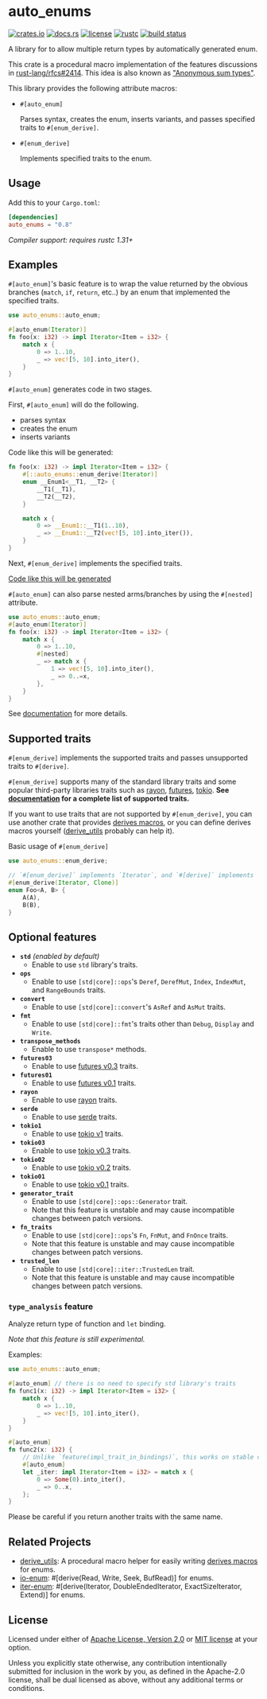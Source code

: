 # auto_enums

[![crates.io](https://img.shields.io/crates/v/auto_enums?style=flat-square&logo=rust)](https://crates.io/crates/auto_enums)
[![docs.rs](https://img.shields.io/badge/docs.rs-auto__enums-blue?style=flat-square&logo=docs.rs)](https://docs.rs/auto_enums)
[![license](https://img.shields.io/badge/license-Apache--2.0_OR_MIT-blue?style=flat-square)](#license)
[![rustc](https://img.shields.io/badge/rustc-1.31+-blue?style=flat-square&logo=rust)](https://www.rust-lang.org)
[![build status](https://img.shields.io/github/workflow/status/taiki-e/auto_enums/CI/main?style=flat-square&logo=github)](https://github.com/taiki-e/auto_enums/actions)

A library for to allow multiple return types by automatically generated enum.

This crate is a procedural macro implementation of the features discussions
in [rust-lang/rfcs#2414]. This idea is also known as
["Anonymous sum types"][rust-lang/rfcs#294].

This library provides the following attribute macros:

- `#[auto_enum]`

  Parses syntax, creates the enum, inserts variants, and passes specified
  traits to `#[enum_derive]`.

- `#[enum_derive]`

  Implements specified traits to the enum.

## Usage

Add this to your `Cargo.toml`:

```toml
[dependencies]
auto_enums = "0.8"
```

*Compiler support: requires rustc 1.31+*

## Examples

`#[auto_enum]`'s basic feature is to wrap the value returned by the obvious
branches (`match`, `if`, `return`, etc..) by an enum that implemented the
specified traits.

```rust
use auto_enums::auto_enum;

#[auto_enum(Iterator)]
fn foo(x: i32) -> impl Iterator<Item = i32> {
    match x {
        0 => 1..10,
        _ => vec![5, 10].into_iter(),
    }
}
```

`#[auto_enum]` generates code in two stages.

First, `#[auto_enum]` will do the following.

- parses syntax
- creates the enum
- inserts variants

Code like this will be generated:

```rust
fn foo(x: i32) -> impl Iterator<Item = i32> {
    #[::auto_enums::enum_derive(Iterator)]
    enum __Enum1<__T1, __T2> {
        __T1(__T1),
        __T2(__T2),
    }

    match x {
        0 => __Enum1::__T1(1..10),
        _ => __Enum1::__T2(vec![5, 10].into_iter()),
    }
}
```

Next, `#[enum_derive]` implements the specified traits.

[Code like this will be generated](tests/expand/enum_derive/example-1.expanded.rs)

`#[auto_enum]` can also parse nested arms/branches by using the `#[nested]`
attribute.

```rust
use auto_enums::auto_enum;
#[auto_enum(Iterator)]
fn foo(x: i32) -> impl Iterator<Item = i32> {
    match x {
        0 => 1..10,
        #[nested]
        _ => match x {
            1 => vec![5, 10].into_iter(),
            _ => 0..=x,
        },
    }
}
```

See [documentation](https://docs.rs/auto_enums) for more details.

## Supported traits

`#[enum_derive]` implements the supported traits and passes unsupported
traits to `#[derive]`.

`#[enum_derive]` supports many of the standard library traits and some popular
third-party libraries traits such as [rayon], [futures][futures03],
[tokio][tokio1]. **See [documentation](https://docs.rs/auto_enums/latest/auto_enums/#supported-traits) for a complete list of supported traits.**

If you want to use traits that are not supported by `#[enum_derive]`, you
can use another crate that provides [derives macros][proc-macro-derive], or
you can define derives macros yourself ([derive_utils] probably can help it).

Basic usage of `#[enum_derive]`

```rust
use auto_enums::enum_derive;

// `#[enum_derive]` implements `Iterator`, and `#[derive]` implements `Clone`.
#[enum_derive(Iterator, Clone)]
enum Foo<A, B> {
    A(A),
    B(B),
}
```

## Optional features

- **`std`** *(enabled by default)*
  - Enable to use `std` library's traits.
- **`ops`**
  - Enable to use `[std|core]::ops`'s `Deref`, `DerefMut`, `Index`, `IndexMut`, and `RangeBounds` traits.
- **`convert`**
  - Enable to use `[std|core]::convert`'s `AsRef` and `AsMut` traits.
- **`fmt`**
  - Enable to use `[std|core]::fmt`'s traits other than `Debug`, `Display` and `Write`.
- **`transpose_methods`**
  - Enable to use `transpose*` methods.
- **`futures03`**
  - Enable to use [futures v0.3][futures03] traits.
- **`futures01`**
  - Enable to use [futures v0.1][futures01] traits.
- **`rayon`**
  - Enable to use [rayon] traits.
- **`serde`**
  - Enable to use [serde] traits.
- **`tokio1`**
  - Enable to use [tokio v1][tokio1] traits.
- **`tokio03`**
  - Enable to use [tokio v0.3][tokio03] traits.
- **`tokio02`**
  - Enable to use [tokio v0.2][tokio02] traits.
- **`tokio01`**
  - Enable to use [tokio v0.1][tokio01] traits.
- **`generator_trait`**
  - Enable to use `[std|core]::ops::Generator` trait.
  - Note that this feature is unstable and may cause incompatible changes between patch versions.
- **`fn_traits`**
  - Enable to use `[std|core]::ops`'s `Fn`, `FnMut`, and `FnOnce` traits.
  - Note that this feature is unstable and may cause incompatible changes between patch versions.
- **`trusted_len`**
  - Enable to use `[std|core]::iter::TrustedLen` trait.
  - Note that this feature is unstable and may cause incompatible changes between patch versions.

### `type_analysis` feature

Analyze return type of function and `let` binding.

*Note that this feature is still experimental.*

Examples:

```rust
use auto_enums::auto_enum;

#[auto_enum] // there is no need to specify std library's traits
fn func1(x: i32) -> impl Iterator<Item = i32> {
    match x {
        0 => 1..10,
        _ => vec![5, 10].into_iter(),
    }
}

#[auto_enum]
fn func2(x: i32) {
    // Unlike `feature(impl_trait_in_bindings)`, this works on stable compilers.
    #[auto_enum]
    let _iter: impl Iterator<Item = i32> = match x {
        0 => Some(0).into_iter(),
        _ => 0..x,
    };
}
```

Please be careful if you return another traits with the same name.

[derive_utils]: https://github.com/taiki-e/derive_utils
[futures01]: https://docs.rs/futures/0.1
[futures03]: https://docs.rs/futures/0.3
[io-enum]: https://github.com/taiki-e/io-enum
[iter-enum]: https://github.com/taiki-e/iter-enum
[proc-macro-derive]: https://doc.rust-lang.org/reference/procedural-macros.html#derive-macros
[rayon]: https://docs.rs/rayon/1
[rust-lang/rfcs#294]: https://github.com/rust-lang/rfcs/issues/294
[rust-lang/rfcs#2414]: https://github.com/rust-lang/rfcs/issues/2414
[serde]: https://docs.rs/serde/1
[tokio01]: https://docs.rs/tokio/0.1
[tokio02]: https://docs.rs/tokio/0.2
[tokio03]: https://docs.rs/tokio/0.3
[tokio1]: https://docs.rs/tokio/1

## Related Projects

- [derive_utils]: A procedural macro helper for easily writing [derives macros][proc-macro-derive] for enums.
- [io-enum]: \#\[derive(Read, Write, Seek, BufRead)\] for enums.
- [iter-enum]: \#\[derive(Iterator, DoubleEndedIterator, ExactSizeIterator, Extend)\] for enums.

## License

Licensed under either of [Apache License, Version 2.0](LICENSE-APACHE) or
[MIT license](LICENSE-MIT) at your option.

Unless you explicitly state otherwise, any contribution intentionally submitted
for inclusion in the work by you, as defined in the Apache-2.0 license, shall
be dual licensed as above, without any additional terms or conditions.
